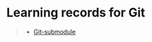 # Learning records for Git

> - [Git-submodule](https://nbviewer.jupyter.org/github/openxzx/learn-records/blob/master/git/submodule/git-submodule.ipynb)
